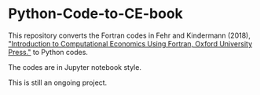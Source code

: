 # Python-Code-to-CE-book
This repository converts the Fortran codes in Fehr and Kindermann (2018), ["Introduction to Computational Economics Using Fortran, Oxford University Press."](https://www.ce-fortran.com/) to Python codes.

The codes are in Jupyter notebook style.

This is still an ongoing project.
